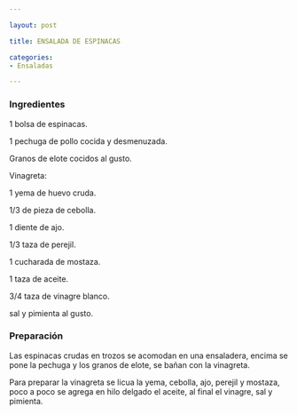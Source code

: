 ```yaml
---

layout: post

title: ENSALADA DE ESPINACAS

categories:
- Ensaladas

---
```


<h3>Ingredientes</h3>

1 bolsa de espinacas.

1 pechuga de pollo cocida y desmenuzada.

Granos de elote cocidos al gusto.

Vinagreta:

1 yema de huevo cruda.

1/3 de pieza de cebolla.

1 diente de ajo.

1/3 taza de perejil.

1 cucharada de mostaza.

1 taza de aceite.

3/4 taza de vinagre blanco.

sal y pimienta al gusto.

<h3>Preparación</h3>

Las espinacas crudas en trozos se acomodan en una ensaladera, encima se pone la pechuga y los granos de elote, se bañan con la vinagreta.

Para preparar la vinagreta se licua la yema, cebolla, ajo, perejil y mostaza, poco a poco se agrega en hilo delgado el aceite, al final el vinagre, sal y pimienta.